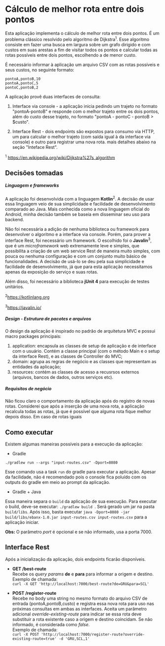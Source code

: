 # Cálculo de melhor rota entre dois pontos

Esta aplicação implementa o cálculo de melhor rota entre dois pontos. É um problema clássico resolvido pelo algoritmo
de Dijkstra<sup>1</sup>. Esse algoritmo consiste em fazer uma busca em largura sobre um grafo dirigido e com custos em suas arestas
a fim de visitar todos os pontos e calcular todas as rotas possíveis entre dois pontos, escolhendo a de menor custo.

É necessário informar à aplicação um arquivo CSV com as rotas possíveis e seus custos, no seguinte formato:
```
pontoA,pontoB,10
pontoA,pontoC,5
pontoC,pontoB,2
```

A aplicação provê duas interfaces de consulta:
1. Interface via console - a aplicação inicia pedindo um trajeto no formato "pontoA-pontoB" e responde com o melhor
trajeto entre
os dois pontos, além do custo desse trajeto, no formato "pontoA - pontoC - pontoB > $custo".

2. Interface Rest - dois endpoints são expostos para consumo via HTTP, um para calcular o melhor trajeto (com saída
igual à da interface via console)
e outro para registrar uma nova rota. mais detalhes abaixo na seção "Inteface Rest".

<sup>1</sup> https://en.wikipedia.org/wiki/Dijkstra%27s_algorithm

## Decisões tomadas

##### Linguagem e frameworks
A aplicação foi desenvolvida com a linguagem **Kotlin**<sup>2</sup>. A decisão de usar essa linguagem veio de sua simplicidade e facilidade
de desenvolvimento comparado ao Java. Mais conhecida como a nova linguagem oficial do Android, minha decisão também se
baseia em disseminar seu uso para backend.

Não foi necessária a adição de nenhuma biblioteca ou framework para desenvolver o algoritmo e a interface via console.
Porém, para prover a interface Rest, foi necessário um framework. O escolhido foi o **Javalin**<sup>3</sup>, que é um
*microframework* web extremamente leve e simples, que possibilita a criação de um web service Rest de maneira muito
simples, com pouca ou nenhuma configuração e com um conjunto muito básico de funcionalidades. A decisão de usá-lo se deu
pela sua simplicidade e facilidade de desenvolvimento, já que para esta aplicação necessitamos apenas da exposição do serviço
e suas rotas.

Além disso, foi necessário a biblioteca **jUnit 4** para execução de testes unitários. 

<sup>2</sup>https://kotlinlang.org

<sup>3</sup>https://javalin.io/

##### Design - Estrutura de pacotes e arquivos
O design da aplicação é inspirado no padrão de arquitetura MVC e possui macro packages principais:
1. application: encapsula as classes de setup de aplicação e de interface com o usuário. Contém a classe principal (com
o método Main e o setup da interface Rest), e as classes de Controller do MVC;
2. domain: agrupa as regras de negócio e as classes que representam as entidades da aplicação;
3. resources: contém as classes de acesso a recusrsos externos (arquivos, bancos de dados, outros serviços etc).

##### Requisitos de negócio
Não ficou claro o comportamento da aplicação após do registro de novas rotas. Considerei que após a inserção de uma nova
rota, a aplicação recalcula todas as rotas, já que é possível que alguma rota fique melhor depois disso. Em caso de rotas iguais

## Como executar
Existem algumas maneiras possíveis para a execução da aplicação:

* Gradle

```./gradlew run --args "input-routes.csv" -Dport=8080```

Esse comando usa a task ```run``` do gradle para executar a aplicação. Apesar da facilidade,
não é recomendado pois o console fica poluído com os outputs do gradle em meio ao prompt da aplicação.

* Gradle + Java

Essa maneira separa o ```build``` da aplicação de sua execução. Para executar o build, deve-se executar:
```./gradlew build ```. Será gerado um jar na pasta ```build/libs```. Após isso, basta executar
```java -Dport=8080 -jar build/libs/ebanx-1.0.jar input-routes.csv input-routes.csv``` para a aplicação iniciar.

**Obs:** O parâmetro *port* é opcional e se não informado, usa a porta 7000.

## Interface Rest
Após a inicialização da aplicação, dois endpoints ficarão disponíveis.

* **GET /best-route**  
Recebe os *query params* **de** e **para** para informar a origem e destino.  
Exemplo de chamada:  
```curl -X GET 'http://localhost:7000/best-route?de=GRU&para=SCL'```

* **POST /register-route**  
Recebe no body uma string no mesmo formato do arquivo CSV de entrada (pontoA,pontoB,custo) e registra essa nova rota para
uso nas próximas consultas em ambas as interfaces. Aceita um parâmetro adicional *override-existing-route* para indicar
se essa rota deve substituir a rota existente caso a origem e destino coincidam. Se não informado, é considerada como *false*.  
Exemplo de chamada:  
```curl -X POST 'http://localhost:7000/register-route?override-existing-route=true' -d 'GRU,SCL,1'```